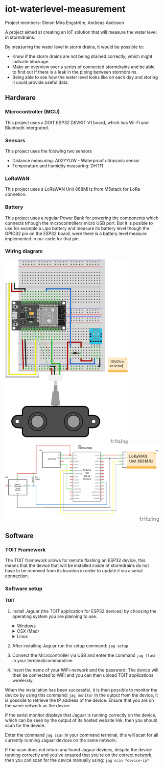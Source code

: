 # iot-waterlevel-measurement

Project members: Simon Mira Engström, Andreas Axelsson

A project aimed at creating an IoT solution that will measure the water level in stormdrains. 

By measuring the water level in storm drains, it would be possible to:

* Know if the storm drains are not being drained correctly, which might indicate blockage.
* Make an overview over a series of connected stormdrains and be able to find out if there is a leak in the piping between stormdrains.
* Being able to see how the water level looks like on each day and storing it could provide useful data.

## Hardware
### Microcontroller (MCU)
This project uses a DOIT ESP32 DEVKIT V1 board, which has Wi-Fi and Bluetooth intergrated.

### Sensors
This project uses the folowing two sensors
* Distance measuring: A02YYUW - Waterproof ultrasonic sensor
* Temperature and humidity measuring: DHT11

### LoRaWAN
This project uses a LoRaWAN Unit 868MHz from M5stack for LoRa connetion.

### Battery
This project uses a regular Power Bank for powering the components which connects trhough the microcontrollers micro USB port. But it is posible to use for example a Lipo battery and measure its battery level though the GPIO32 pin on the ESP32 board, were there is a battery level measure implemented in our code for that pin.

### Wiring diagram
<img src="https://github.com/apef/iot-waterlevel-measurement/blob/main/img/Waterlevel_improved_bb.png?raw=true" width="400"> <img src="https://github.com/apef/iot-waterlevel-measurement/blob/main/img/Waterlevel_improved_schem.png?raw=true" width="600">

## Software
### TOIT Framework
The TOIT framework allows for remote flashing an ESP32 device, this means that the device that will be installed inside of stormdrains do not have to be removed from its location in order to update it via a serial connection.

### Software setup
#### TOIT
1. Install Jaguar (the TOIT application for ESP32 devices) by choosing the operating system you are planning to use.
    <details>
      <summary>Windows</summary>
    
      If you are using a Windows operating system, you can download TOIT by running this command: ``winget install --id=Toit.Jaguar -e ``
    </details>

    <details>
      <summary>OSX (Mac)</summary>
    
      If you are using an OSX operating system, you can download TOIT by running this command: ``brew install toitlang/toit/jag``
    </details>

    <details>
      <summary>Linux</summary>
    
      If you are using a Linux operating system, you can download TOIT by running this command: ``yay install jaguar-bin``
    </details>

2. After installing Jaguar run the setup command: ``jag setup``
3. Connect the Microcontroller via USB and enter the command ``jag flash`` in your terminal/commandline
4. Insert the name of your WiFi-network and the password. The device will then be connected to WiFi and you can then upload TOIT applications wirelessly.

When the installation has been successful, it is then possible to monitor the device by using this command: ``jag monitor``
In the output from the device, it is possible to retrieve the IP address of the device. Ensure that you are on the same network as the device.

If the serial monitor displays that Jaguar is running correctly on the device, which can be seen by the output of its hosted website link, then you should scan for the device. 

Enter the command ``jag scan`` in your command terminal, this will scan for all currently running Jaguar devices on the same network. 

If the scan does not return any found Jaguar devices, despite the device running correctly and you've ensured that you're on the correct network, then you can scan for the device manually using: ``jag scan *device-ip*``


